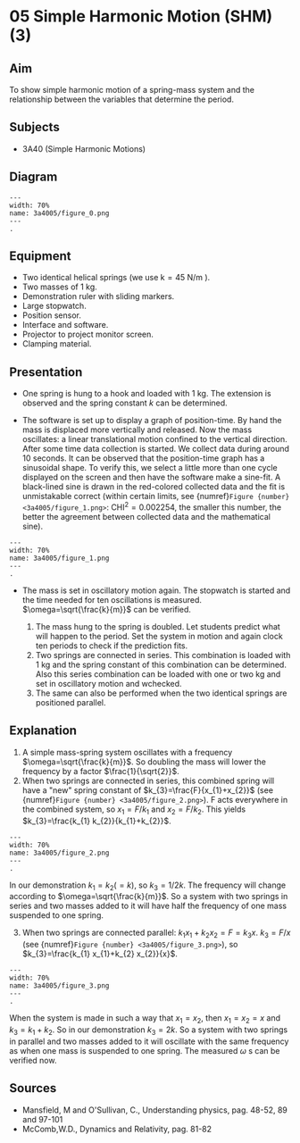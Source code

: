 # 05 Simple Harmonic Motion (SHM) (3) 
  
## Aim   
 To show simple harmonic motion of a spring-mass system and the relationship between the variables that determine the period.    
  
## Subjects   
* 3A40 (Simple Harmonic Motions)   

## Diagram
    
```{figure} figures/figure_0.png  
---  
width: 70%  
name: 3a4005/figure_0.png  
---  
. 
```
     
  
## Equipment   
- Two identical helical springs (we use $\mathrm{k}=45 \mathrm{~N} / \mathrm{m}$ ).
- Two masses of $1 \mathrm{~kg}$.
- Demonstration ruler with sliding markers.
- Large stopwatch.
- Position sensor.
- Interface and software.
- Projector to project monitor screen.
- Clamping material.
    
  
## Presentation   
 
- One spring is hung to a hook and loaded with $1 \mathrm{~kg}$. The extension is observed and the spring constant $k$ can be determined.

- The software is set up to display a graph of position-time. By hand the mass is displaced more vertically and released. Now the mass oscillates: a linear translational motion confined to the vertical direction. After some time data collection is started. We collect data during around 10 seconds. It can be observed that the position-time graph has a sinusoidal shape. To verify this, we select a little more than one cycle displayed on the screen and then have the software make a sine-fit. A black-lined sine is drawn in the red-colored collected data and the fit is unmistakable correct (within certain limits, see {numref}`Figure {number} <3a4005/figure_1.png>`: $\mathrm{CHI}^{2}=0.002254$, the smaller this number, the better the agreement between collected data and the mathematical sine).

```{figure} figures/figure_1.png  
---  
width: 70%  
name: 3a4005/figure_1.png  
---  
. 
```

- The mass is set in oscillatory motion again. The stopwatch is started and the time needed for ten oscillations is measured. $\omega=\sqrt{\frac{k}{m}}$ can be verified.

    1. The mass hung to the spring is doubled. Let students predict what will happen to the period. Set the system in motion and again clock ten periods to check if the prediction fits.
    2. Two springs are connected in series. This combination is loaded with 1 $\mathrm{kg}$ and the spring constant of this combination can be determined. Also this series combination can be loaded with one or two kg and set in oscillatory motion and wchecked.
    3. The same can also be performed when the two identical springs are positioned parallel.
   
  
## Explanation   
1. A simple mass-spring system oscillates with a frequency $\omega=\sqrt{\frac{k}{m}}$. So doubling the mass will lower the frequency by a factor $\frac{1}{\sqrt{2}}$.
2. When two springs are connected in series, this combined spring will have a "new" spring constant of $k_{3}=\frac{F}{x_{1}+x_{2}}$ (see {numref}`Figure {number} <3a4005/figure_2.png>`). F acts everywhere in the combined system, so $x_{1}=F / k_{1}$ and $x_{2}=F / k_{2}$. This yields $k_{3}=\frac{k_{1} k_{2}}{k_{1}+k_{2}}$.
    
```{figure} figures/figure_2.png  
---  
width: 70%  
name: 3a4005/figure_2.png  
---  
. 
```
In our demonstration $k_{1}=k_{2}(=k)$, so $k_{3}=1 / 2 k$. The frequency will change according to $\omega=\sqrt{\frac{k}{m}}$. So a system with two springs in series and two masses added to it will have half the frequency of one mass suspended to one spring.

3. When two springs are connected parallel: $k_{1} x_{1}+k_{2} x_{2}=F=k_{3} x$. $k_{3}=F / x$ (see {numref}`Figure {number} <3a4005/figure_3.png>`), so $k_{3}=\frac{k_{1} x_{1}+k_{2} x_{2}}{x}$.

```{figure} figures/figure_3.png  
---  
width: 70%  
name: 3a4005/figure_3.png  
---  
. 
```
When the system is made in such a way that $x_{1}=x_{2}$, then $x_{1}=x_{2}=x$ and $k_{3}=k_{1}+k_{2}$. So in our demonstration $k_{3}=2 k$. So a system with two springs in parallel and two masses added to it will oscillate with the same frequency as when one mass is suspended to one spring. The measured $\omega$ s can be verified now.

## Sources
 *  Mansfield, M and O'Sullivan, C., Understanding physics, pag. 48-52, 89 and 97-101 
 *  McComb,W.D., Dynamics and Relativity, pag. 81-82
  